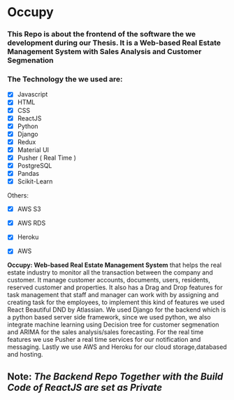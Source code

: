 # Occupy

### This Repo is about the frontend of the software the we development during our Thesis. It is a Web-based Real Estate Management System with Sales Analysis and Customer Segmenation

### The Technology the we used are:

- [x] Javascript
- [x] HTML
- [x] CSS
- [x] ReactJS
- [x] Python
- [x] Django
- [x] Redux
- [x] Material UI
- [x] Pusher ( Real Time )
- [x] PostgreSQL
- [x] Pandas
- [x] Scikit-Learn 

Others:
- [x] AWS S3
- [x] AWS RDS
- [x] Heroku
- [x] AWS


**Occupy: Web-based Real Estate Management System** that helps the real estate industry to monitor all the transaction between the company and customer. It manage customer accounts, documents, users, residents, reserved customer and properties. It also has a Drag and Drop features for task management that staff and manager can work with by assigning and creating task for the employees, to implement this kind of features we used React Beautiful DND by Atlassian. We used Django for the backend which is a python based server side framework, since we used python, we also integrate machine learning using Decision tree for customer segmenation and ARIMA for the sales analysis/sales forecasting. For the real time features we use Pusher a real time services for our notification and messaging. Lastly we use AWS and Heroku for our cloud storage,databased and hosting.


## Note: *The Backend Repo Together with the Build Code of ReactJS are set as Private*
